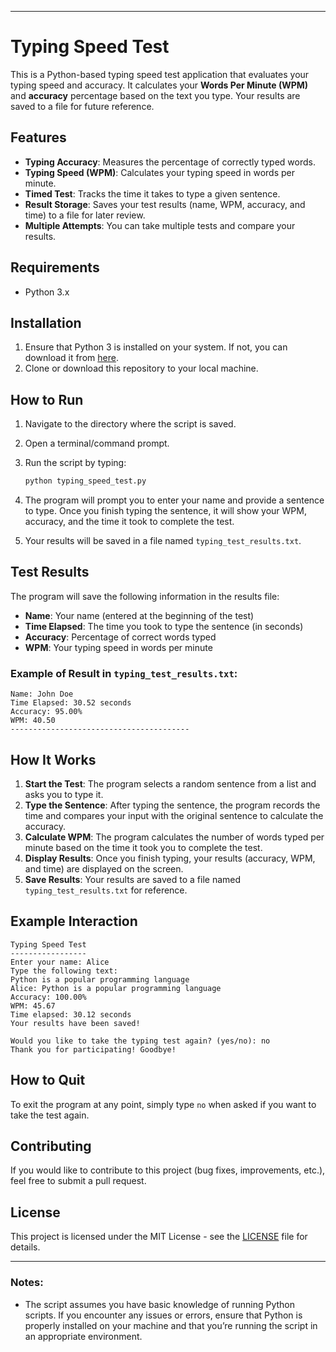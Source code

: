 
---

# Typing Speed Test

This is a Python-based typing speed test application that evaluates your typing speed and accuracy. It calculates your **Words Per Minute (WPM)** and **accuracy** percentage based on the text you type. Your results are saved to a file for future reference.

## Features

- **Typing Accuracy**: Measures the percentage of correctly typed words.
- **Typing Speed (WPM)**: Calculates your typing speed in words per minute.
- **Timed Test**: Tracks the time it takes to type a given sentence.
- **Result Storage**: Saves your test results (name, WPM, accuracy, and time) to a file for later review.
- **Multiple Attempts**: You can take multiple tests and compare your results.

## Requirements

- Python 3.x

## Installation

1. Ensure that Python 3 is installed on your system. If not, you can download it from [here](https://www.python.org/downloads/).
2. Clone or download this repository to your local machine.

## How to Run

1. Navigate to the directory where the script is saved.
2. Open a terminal/command prompt.
3. Run the script by typing:

   ```bash
   python typing_speed_test.py
   ```

4. The program will prompt you to enter your name and provide a sentence to type. Once you finish typing the sentence, it will show your WPM, accuracy, and the time it took to complete the test.
5. Your results will be saved in a file named `typing_test_results.txt`.

## Test Results

The program will save the following information in the results file:

- **Name**: Your name (entered at the beginning of the test)
- **Time Elapsed**: The time you took to type the sentence (in seconds)
- **Accuracy**: Percentage of correct words typed
- **WPM**: Your typing speed in words per minute

### Example of Result in `typing_test_results.txt`:

```
Name: John Doe
Time Elapsed: 30.52 seconds
Accuracy: 95.00%
WPM: 40.50
----------------------------------------
```

## How It Works

1. **Start the Test**: The program selects a random sentence from a list and asks you to type it.
2. **Type the Sentence**: After typing the sentence, the program records the time and compares your input with the original sentence to calculate the accuracy.
3. **Calculate WPM**: The program calculates the number of words typed per minute based on the time it took you to complete the test.
4. **Display Results**: Once you finish typing, your results (accuracy, WPM, and time) are displayed on the screen.
5. **Save Results**: Your results are saved to a file named `typing_test_results.txt` for reference.

## Example Interaction

```
Typing Speed Test
-----------------
Enter your name: Alice
Type the following text:
Python is a popular programming language
Alice: Python is a popular programming language
Accuracy: 100.00%
WPM: 45.67
Time elapsed: 30.12 seconds
Your results have been saved!

Would you like to take the typing test again? (yes/no): no
Thank you for participating! Goodbye!
```

## How to Quit

To exit the program at any point, simply type `no` when asked if you want to take the test again.

## Contributing

If you would like to contribute to this project (bug fixes, improvements, etc.), feel free to submit a pull request.

## License

This project is licensed under the MIT License - see the [LICENSE](LICENSE) file for details.

---

### Notes:

- The script assumes you have basic knowledge of running Python scripts. If you encounter any issues or errors, ensure that Python is properly installed on your machine and that you’re running the script in an appropriate environment.
